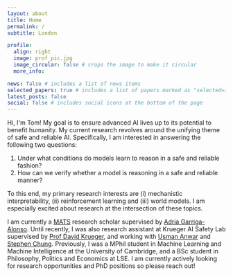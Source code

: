 ```yaml
---
layout: about
title: Home
permalink: /
subtitle: London

profile:
  align: right
  image: prof_pic.jpg
  image_circular: false # crops the image to make it circular
  more_info: 

news: false # includes a list of news items
selected_papers: true # includes a list of papers marked as "selected={true}"
latest_posts: false
social: false # includes social icons at the bottom of the page
---
```


Hi, I'm Tom! My goal is to ensure advanced AI lives up to its potential to benefit humanity. My current research revolves around the unifying theme of safe and reliable AI. Specifically, I am interested in answering the following two questions:

1. Under what conditions do models learn to reason in a safe and reliable fashion?
2. How can we verify whether a model is reasoning in a safe and reliable manner?

To this end, my primary research interests are (i) mechanistic interpretability, (ii) reinforcement learning and (iii) world models. I am especially excited about research at the intersection of these topics.

I am currently a [MATS](https://www.matsprogram.org/) research scholar supervised by [Adria Garriga-Alonso](https://agarri.ga/). Until recently, I was also research assistant at Krueger AI Safety Lab supervised by [Prof David Krueger](https://davidscottkrueger.com/), and working with [Usman Anwar](https://uzman-anwar.github.io/) and [Stephen Chung](https://stephen-c.com/).  Previously, I was a MPhil student in Machine Learning and Machine Intelligence at the University of Cambridge, and a BSc student in Philosophy, Politics and Economics at LSE. I am currently actively looking for research opportunities and PhD positions so please reach out! 

